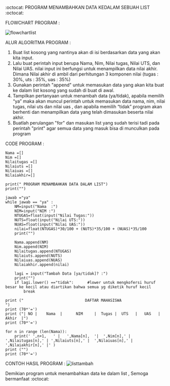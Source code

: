 :octocat: PROGRAM MENAMBAHKAN DATA KEDALAM SEBUAH LIST :octocat:

FLOWCHART PROGRAM :

![flowchartlist](https://user-images.githubusercontent.com/57025775/69469022-4377df00-0dc1-11ea-8992-4fcc6ab00be0.jpg)

ALUR ALGORITMA PROGRAM :

1.	Buat list kosong yang nantinya akan di isi berdasarkan data yang akan kita input. 
2.	Lalu buat perintah input berupa Nama, Nim, Nilai tugas, Nilai UTS, dan Nilai UAS. nilai input ini berfungsi untuk menampilkan data nilai akhir. Dimana Nilai akhir di ambil dari perhitungan 3 komponen nilai (tugas : 30%, uts : 35%, uas : 35%) 
3.	Gunakan perintah "append" untuk memasukan data yang akan kita buat ke dalam list kosong yang sudah di buat di awal. 
4. Tampilkan pertanyaan untuk menambah data (ya/tidak), apabila memilih “ya” maka akan muncul perintah untuk memasukan data nama, nim, nilai tugas, nilai uts dan nilai uas  , dan apabila memilih “tidak” program akan berhenti dan menampilkan data yang telah dimasukan beserta nilai akhir.
5.	Buatlah perulangan "for" dan masukan list yang sudah terisi tadi pada perintah "print" agar semua data yang masuk bisa di munculkan pada program


CODE PROGRAM :

    Nama =[]     
    Nim =[]   
    Nilaitugas =[]     
    Nilaiuts =[] 
    Nilaiuas =[]   
    Nilaiakhir=[]     

    print(" PROGRAM MENAMBAHKAN DATA DALAM LIST")
    print("")

    jawab ="ya"
    while jawab == "ya" :
        NM=input("Nama  :")
        NIM=input("NIM :")
        NTUGAS=float(input("Nilai Tugas:"))
        NUTS=float(input("Nilai UTS:"))
        NUAS=float(input("Nilai UAS:"))
        nilai=float(NTUGAS)*30/100 + (NUTS)*35/100 + (NUAS)*35/100
        print("")

        Nama.append(NM)
        Nim.append(NIM)
        Nilaitugas.append(NTUGAS)
        Nilaiuts.append(NUTS)
        Nilaiuas.append(NUAS)
        Nilaiakhir.append(nilai)

        lagi = input("Tambah Data [ya/tidak]? :")
        print("")
        if lagi.lower() =="tidak":      #lower untuk mengkofersi huruf besar ke kecil atau diartikan bahwa semua yg diketik huruf kecil
            break

    print ("                           DAFTAR MAHASISWA                           ")
    print (70*'=')
    print ("| NO |    Nama  |      NIM     |  Tugas |  UTS   |   UAS   |  Akhir  |")
    print (70*'=')

    for n in range (len(Nama)):
        print(' ',n+1,   ' |   ',Nama[n],  '|  ',Nim[n],' | ',Nilaitugas[n],' | ',Nilaiuts[n],' |  ',Nilaiuas[n],' | ',Nilaiakhir[n],' |' )
    print ("")
    print (70*'=')
    
    
CONTOH HASIL PROGRAM :
![listtambah](https://user-images.githubusercontent.com/57025775/69469028-4d014700-0dc1-11ea-9f2e-2f73533cf60e.jpg)

Demikian program untuk menambahkan data ke dalam list , Semoga bermanfaat :octocat: 
